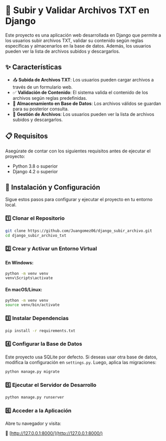 # 📂 Subir y Validar Archivos TXT en Django  

Este proyecto es una aplicación web desarrollada en Django que permite a los usuarios subir archivos TXT, validar su contenido según reglas específicas y almacenarlos en la base de datos. Además, los usuarios pueden ver la lista de archivos subidos y descargarlos.  

## ✨ Características  

- 📤 **Subida de Archivos TXT**: Los usuarios pueden cargar archivos a través de un formulario web.  
- ✅ **Validación de Contenido**: El sistema valida el contenido de los archivos según reglas predefinidas.  
- 💾 **Almacenamiento en Base de Datos**: Los archivos válidos se guardan para su posterior consulta.  
- 📜 **Gestión de Archivos**: Los usuarios pueden ver la lista de archivos subidos y descargarlos.  

## 📋 Requisitos  

Asegúrate de contar con los siguientes requisitos antes de ejecutar el proyecto:  

- Python 3.8 o superior  
- Django 4.2 o superior  

## 🚀 Instalación y Configuración  

Sigue estos pasos para configurar y ejecutar el proyecto en tu entorno local.  

### 1️⃣ Clonar el Repositorio  

```bash
git clone https://github.com/Juangomez06/django_subir_archivo.git
cd django_subir_archivo_txt
```

### 2️⃣ Crear y Activar un Entorno Virtual  

#### En Windows:  

```bash
python -m venv venv
venv\Scripts\activate
```

#### En macOS/Linux:  

```bash
python -m venv venv
source venv/bin/activate
```

### 3️⃣ Instalar Dependencias  

```bash
pip install -r requirements.txt
```

### 4️⃣ Configurar la Base de Datos  

Este proyecto usa SQLite por defecto. Si deseas usar otra base de datos, modifica la configuración en `settings.py`. Luego, aplica las migraciones:  

```bash
python manage.py migrate
```

### 5️⃣ Ejecutar el Servidor de Desarrollo  

```bash
python manage.py runserver
```

### 6️⃣ Acceder a la Aplicación  

Abre tu navegador y visita:  

🔗 [http://127.0.0.1:8000/](http://127.0.0.1:8000/)  
